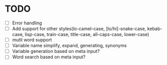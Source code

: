 TODO
====
 - [ ] Error handling
 - [ ] Add support for other styles(lo-camel-case, [lo/hi]-snake-case, kebab-case, lisp-case, train-case, title-case, all-caps-case, lower-case)
 - [ ] mutli word support
 - [ ] Variable name simplify, expand, generating, synonyms
 - [ ] Variable generation based on meta input?
 - [ ] Word search based on meta input?
